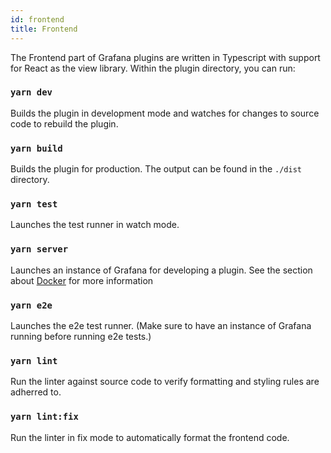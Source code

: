 ```yaml
---
id: frontend
title: Frontend
---
```


The Frontend part of Grafana plugins are written in Typescript with support for React as the view library. Within the plugin directory, you can run:

### `yarn dev`

Builds the plugin in development mode and watches for changes to source code to rebuild the plugin.

### `yarn build`

Builds the plugin for production. The output can be found in the `./dist` directory.

### `yarn test`

Launches the test runner in watch mode.

### `yarn server`

Launches an instance of Grafana for developing a plugin. See the section about [Docker](docker.md) for more information

### `yarn e2e`

Launches the e2e test runner. (Make sure to have an instance of Grafana running before running e2e tests.)

### `yarn lint`

Run the linter against source code to verify formatting and styling rules are adherred to.

### `yarn lint:fix`

Run the linter in fix mode to automatically format the frontend code.
